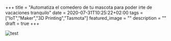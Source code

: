 +++
title =  "Automatiza el comedero de tu mascota para poder irte de vacaciones tranquilo"
date = 2020-07-31T10:25:22+02:00
tags = ["IoT","Maker","3D Printing","Tasmota"]
featured_image = ""
description = ""
draft = true
+++

![test](/automatizar-comedero/cookieboard_bb.png)